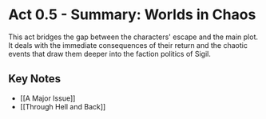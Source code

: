 # Act 0.5 - Summary: Worlds in Chaos

This act bridges the gap between the characters' escape and the main plot. It deals with the immediate consequences of their return and the chaotic events that draw them deeper into the faction politics of Sigil.

## Key Notes
- [[A Major Issue]]
- [[Through Hell and Back]]

